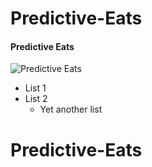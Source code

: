 # Predictive-Eats

#### Predictive Eats

![Predictive Eats][reference image]

* List 1
* List 2
  * Yet another list

[reference image]: https://i.vimeocdn.com/portrait/58832_300x300
# Predictive-Eats
